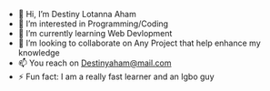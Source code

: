 - 👋 Hi, I’m Destiny Lotanna Aham
- 👀 I’m interested in Programming/Coding
- 🌱 I’m currently learning Web Devlopment
- 💞️ I’m looking to collaborate on Any Project that help enhance my knowledge
- 📫 You reach on Destinyaham@mail.com 
- ⚡ Fun fact: I am a really fast learner and an Igbo guy

<!---
Lotannaaham/Lotannaaham is a ✨ special ✨ repository because its `README.md` (this file) appears on your GitHub profile.
You can click the Preview link to take a look at your changes.
--->
